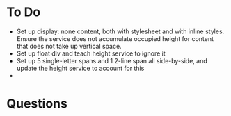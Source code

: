 # To Do
- Set up display: none content, both with stylesheet and with inline styles. Ensure the service does not accumulate occupied height for content that does not take up vertical space.
- Set up float div and teach height service to ignore it
- Set up 5 single-letter spans and 1 2-line span all side-by-side, and update the height service to account for this
- 

# Questions
